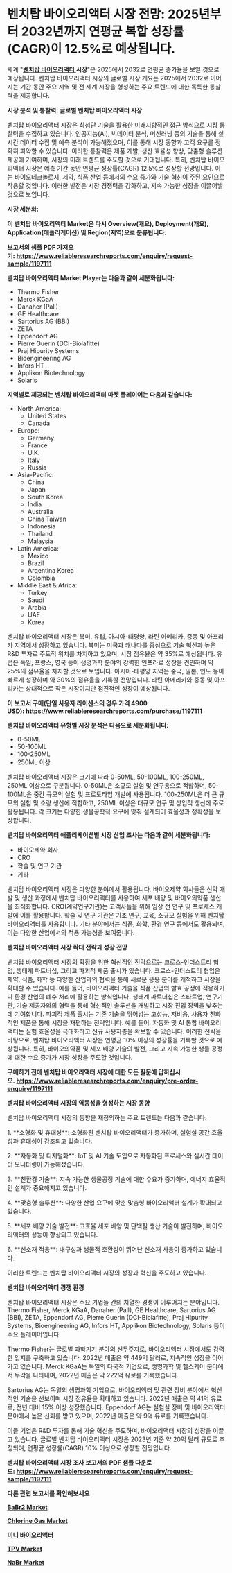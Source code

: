 <p><h1>벤치탑 바이오리액터 시장 전망: 2025년부터 2032년까지 연평균 복합 성장률(CAGR)이 12.5%로 예상됩니다.</h1></p><p>세계 "<strong><a href="https://www.reliableresearchreports.com/benchtop-bioreactors-r1197111?utm_campaign=105&utm_medium=8&utm_source=Github&utm_content=ia&utm_term=30012025&utm_id=benchtop-bioreactors">벤치탑 바이오리액터&nbsp;</a></strong><strong>시장</strong>"은 2025에서 2032로 연평균 증가율을 보일 것으로 예상됩니다. 벤치탑 바이오리액터 시장의 글로벌 시장 개요는 2025에서 2032로 이어지는 기간 동안 주요 지역 및 전 세계 시장을 형성하는 주요 트렌드에 대한 독특한 통찰력을 제공합니다.</p>
<p><strong>시장 분석 및 통찰력: 글로벌 벤치탑 바이오리액터 시장</strong></p>
<p><p>벤치탑 바이오리액터 시장은 최첨단 기술을 활용한 미래지향적인 접근 방식으로 시장 통찰력을 수집하고 있습니다. 인공지능(AI), 빅데이터 분석, 머신러닝 등의 기술을 통해 실시간 데이터 수집 및 예측 분석이 가능해졌으며, 이를 통해 시장 동향과 고객 요구를 정확히 파악할 수 있습니다. 이러한 통찰력은 제품 개발, 생산 효율성 향상, 맞춤형 솔루션 제공에 기여하며, 시장의 미래 트렌드를 주도할 것으로 기대됩니다. 특히, 벤치탑 바이오리액터 시장은 예측 기간 동안 연평균 성장률(CAGR) 12.5%로 성장할 전망입니다. 이는 바이오테크놀로지, 제약, 식품 산업 등에서의 수요 증가와 기술 혁신이 주된 요인으로 작용할 것입니다. 이러한 발전은 시장 경쟁력을 강화하고, 지속 가능한 성장을 이끌어낼 것으로 보입니다.</p><a href="%7CAUTHORITHY_DOMAIN_URL%7C?utm_campaign=105&utm_medium=8&utm_source=Github&utm_content=ia&utm_term=30012025&utm_id=benchtop-bioreactors"></a></p>
<p><strong>시장 세분화:</strong></p>
<p><strong>이 벤치탑 바이오리액터 Market은 다시 Overview(개요), Deployment(개요), Application(애플리케이션) 및 Region(지역)으로 분류됩니다.</strong></p>
<p><strong>보고서의 샘플 PDF 가져오기:&nbsp;<a href="https://www.reliableresearchreports.com/enquiry/request-sample/1197111?utm_campaign=105&utm_medium=8&utm_source=Github&utm_content=ia&utm_term=30012025&utm_id=benchtop-bioreactors">https://www.reliableresearchreports.com/enquiry/request-sample/1197111</a></strong><strong></strong></p>
<p><strong>벤치탑 바이오리액터 Market Player는 다음과 같이 세분화됩니다:</strong></p>
<p><ul><li>Thermo Fisher</li><li>Merck KGaA</li><li>Danaher (Pall)</li><li>GE Healthcare</li><li>Sartorius AG (BBI)</li><li>ZETA</li><li>Eppendorf AG</li><li>Pierre Guerin (DCI-Biolafitte)</li><li>Praj Hipurity Systems</li><li>Bioengineering AG</li><li>Infors HT</li><li>Applikon Biotechnology</li><li>Solaris</li></ul></p>
<p><strong>지역별로 제공되는 벤치탑 바이오리액터 마켓 플레이어는 다음과 같습니다:</strong></p>
<p><ul>
    <li>
        North America:
        <ul>
            <li>United States</li>
            <li>Canada</li>
        </ul>
    </li>
    <li>
        Europe:
        <ul>
            <li>Germany</li>
            <li>France</li>
            <li>U.K.</li>
            <li>Italy</li>
            <li>Russia</li>
        </ul>
    </li>
    <li>
        Asia-Pacific:
        <ul>
            <li>China</li>
            <li>Japan</li>
            <li>South Korea</li>
            <li>India</li>
            <li>Australia</li>
            <li>China Taiwan</li>
            <li>Indonesia</li>
            <li>Thailand</li>
            <li>Malaysia</li>
        </ul>
    </li>
    <li>
        Latin America:
        <ul>
            <li>Mexico</li>
            <li>Brazil</li>
            <li>Argentina Korea</li>
            <li>Colombia</li>
        </ul>
    </li>
    <li>
        Middle East & Africa:
        <ul>
            <li>Turkey</li>
            <li>Saudi</li>
            <li>Arabia</li>
            <li>UAE</li>
            <li>Korea</li>
        </ul>
    </li>
    </ul></p>
<p><p>벤치탑 바이오리액터 시장은 북미, 유럽, 아시아-태평양, 라틴 아메리카, 중동 및 아프리카 지역에서 성장하고 있습니다. 북미는 미국과 캐나다를 중심으로 기술 혁신과 높은 R&D 투자로 주도적 위치를 차지하고 있으며, 시장 점유율은 약 35%로 예상됩니다. 유럽은 독일, 프랑스, 영국 등이 생명과학 분야의 강력한 인프라로 성장을 견인하며 약 25%의 점유율을 차지할 것으로 보입니다. 아시아-태평양 지역은 중국, 일본, 인도 등이 빠르게 성장하며 약 30%의 점유율을 기록할 전망입니다. 라틴 아메리카와 중동 및 아프리카는 상대적으로 작은 시장이지만 점진적인 성장이 예상됩니다.</p></p>
<p><strong>이 보고서 구매(단일 사용자 라이센스의 경우 가격 4900 USD):&nbsp;<a href="https://www.reliableresearchreports.com/purchase/1197111?utm_campaign=105&utm_medium=8&utm_source=Github&utm_content=ia&utm_term=30012025&utm_id=benchtop-bioreactors">https://www.reliableresearchreports.com/purchase/1197111</a></strong></p>
<p><strong>벤치탑 바이오리액터 유형별 시장 분석은 다음으로 세분화됩니다:</strong></p>
<p><ul><li>0-50ML</li><li>50-100ML</li><li>100-250ML</li><li>250ML 이상</li></ul></p>
<p><p>벤치탑 바이오리액터 시장은 크기에 따라 0-50ML, 50-100ML, 100-250ML, 250ML 이상으로 구분됩니다. 0-50ML은 소규모 실험 및 연구용으로 적합하며, 50-100ML은 중간 규모의 실험 및 프로토타입 개발에 사용됩니다. 100-250ML은 더 큰 규모의 실험 및 소량 생산에 적합하고, 250ML 이상은 대규모 연구 및 상업적 생산에 주로 활용됩니다. 각 크기는 다양한 생물공학적 요구에 맞춰 설계되어 효율성과 정확성을 보장합니다.</p></p>
<p><strong>벤치탑 바이오리액터 애플리케이션별 시장 산업 조사는 다음과 같이 세분화됩니다:</strong></p>
<p><ul><li>바이오제약 회사</li><li>CRO</li><li>학술 및 연구 기관</li><li>기타</li></ul></p>
<p><p>벤치탑 바이오리액터 시장은 다양한 분야에서 활용됩니다. 바이오제약 회사들은 신약 개발 및 생산 과정에서 벤치탑 바이오리액터를 사용하여 세포 배양 및 바이오의약품 생산을 최적화합니다. CRO(계약연구기관)는 고객사들을 위해 임상 전 연구 및 프로세스 개발에 이를 활용합니다. 학술 및 연구 기관은 기초 연구, 교육, 소규모 실험을 위해 벤치탑 바이오리액터를 사용합니다. 기타 분야에서는 식품, 화학, 환경 연구 등에서도 활용되며, 이는 다양한 산업에서의 적용 가능성을 보여줍니다.</p></p>
<p><strong>벤치탑 바이오리액터 시장 확대 전략과 성장 전망</strong></p>
<p><p>벤치탑 바이오리액터 시장의 확장을 위한 혁신적인 전략으로는 크로스-인더스트리 협업, 생태계 파트너십, 그리고 파괴적 제품 출시가 있습니다. 크로스-인더스트리 협업은 제약, 식품, 화학 등 다양한 산업과의 협력을 통해 새로운 응용 분야를 개척하고 시장을 확대할 수 있습니다. 예를 들어, 바이오리액터 기술을 식품 산업의 발효 공정에 적용하거나 환경 산업의 폐수 처리에 활용하는 방식입니다. 생태계 파트너십은 스타트업, 연구기관, 기술 제공자와의 협력을 통해 혁신적인 솔루션을 개발하고 시장 진입 장벽을 낮추는 데 기여합니다. 파괴적 제품 출시는 기존 기술을 뛰어넘는 고성능, 저비용, 사용자 친화적인 제품을 통해 시장을 재편하는 전략입니다. 예를 들어, 자동화 및 AI 통합 바이오리액터는 실험 효율성을 극대화하고 신규 사용자층을 확보할 수 있습니다. 이러한 전략을 바탕으로, 벤치탑 바이오리액터 시장은 연평균 10% 이상의 성장률을 기록할 것으로 예상됩니다. 특히, 바이오의약품 및 세포 배양 기술의 발전, 그리고 지속 가능한 생물 공정에 대한 수요 증가가 시장 성장을 주도할 것입니다.</p></p>
<p><strong>구매하기 전에 벤치탑 바이오리액터 시장에 대한 모든 질문에 답하십시오.&nbsp;<a href="https://www.reliableresearchreports.com/enquiry/pre-order-enquiry/1197111?utm_campaign=105&utm_medium=8&utm_source=Github&utm_content=ia&utm_term=30012025&utm_id=benchtop-bioreactors">https://www.reliableresearchreports.com/enquiry/pre-order-enquiry/1197111</a></strong><strong></strong></p>
<p><strong>벤치탑 바이오리액터 시장의 역동성을 형성하는 시장 동향</strong></p>
<p><p>벤치탑 바이오리액터 시장의 동향을 재정의하는 주요 트렌드는 다음과 같습니다:</p><p>1. **소형화 및 휴대성**: 소형화된 벤치탑 바이오리액터가 증가하며, 실험실 공간 효율성과 휴대성이 강조되고 있습니다.</p><p>2. **자동화 및 디지털화**: IoT 및 AI 기술 도입으로 자동화된 프로세스와 실시간 데이터 모니터링이 가능해졌습니다.</p><p>3. **친환경 기술**: 지속 가능한 생물공정 기술에 대한 수요가 증가하며, 에너지 효율적인 설계가 중요해지고 있습니다.</p><p>4. **맞춤형 솔루션**: 다양한 산업 요구에 맞춘 맞춤형 바이오리액터 설계가 확대되고 있습니다.</p><p>5. **세포 배양 기술 발전**: 고효율 세포 배양 및 단백질 생산 기술이 발전하며, 바이오리액터의 성능이 향상되고 있습니다.</p><p>6. **신소재 적용**: 내구성과 생물적 호환성이 뛰어난 신소재 사용이 증가하고 있습니다.</p><p>이러한 트렌드는 벤치탑 바이오리액터 시장의 성장과 혁신을 주도하고 있습니다.</p></p>
<p><strong>벤치탑 바이오리액터 경쟁 환경</strong></p>
<p><p>벤치탑 바이오리액터 시장은 주요 기업들 간의 치열한 경쟁이 이루어지는 분야입니다. Thermo Fisher, Merck KGaA, Danaher (Pall), GE Healthcare, Sartorius AG (BBI), ZETA, Eppendorf AG, Pierre Guerin (DCI-Biolafitte), Praj Hipurity Systems, Bioengineering AG, Infors HT, Applikon Biotechnology, Solaris 등이 주요 플레이어입니다.</p><p>Thermo Fisher는 글로벌 과학기기 분야의 선두주자로, 바이오리액터 시장에서도 강력한 입지를 구축하고 있습니다. 2022년 매출은 약 449억 달러로, 지속적인 성장을 이어가고 있습니다. Merck KGaA는 독일의 다국적 기업으로, 생명과학 및 헬스케어 분야에서 두각을 나타내며, 2022년 매출은 약 222억 유로를 기록했습니다.</p><p>Sartorius AG는 독일의 생명과학 기업으로, 바이오리액터 및 관련 장비 분야에서 혁신적인 기술을 선보이며 시장 점유율을 확대하고 있습니다. 2022년 매출은 약 41억 유로로, 전년 대비 15% 이상 성장했습니다. Eppendorf AG는 실험실 장비 및 바이오리액터 분야에서 높은 신뢰를 받고 있으며, 2022년 매출은 약 9억 유로를 기록했습니다.</p><p>이들 기업은 R&D 투자를 통해 기술 혁신을 주도하며, 바이오리액터 시장의 성장을 이끌고 있습니다. 글로벌 벤치탑 바이오리액터 시장은 2023년 기준 약 20억 달러 규모로 추정되며, 연평균 성장률(CAGR) 10% 이상으로 성장할 전망입니다.</p></p>
<p><strong>벤치탑 바이오리액터 시장 조사 보고서의 PDF 샘플 다운로드:&nbsp;<a href="https://www.reliableresearchreports.com/enquiry/request-sample/1197111?utm_campaign=105&utm_medium=8&utm_source=Github&utm_content=ia&utm_term=30012025&utm_id=benchtop-bioreactors">https://www.reliableresearchreports.com/enquiry/request-sample/1197111</a></strong></p>
<p><strong></strong></p>
<p><strong></strong></p>
<p><strong></strong></p>
<p><strong></strong></p>
<p><strong>다른 관련 보고서를 확인해보세요</strong></p>
<p><strong><p><a href="https://github.com/gerdabatiskzv9/Market-Research-Report-List-1/blob/main/babr2-market.md?utm_campaign=105&utm_medium=8&utm_source=Github&utm_content=ia&utm_term=30012025&utm_id=benchtop-bioreactors">BaBr2 Market</a></p><p><a href="https://github.com/justalichtenberger/Market-Research-Report-List-1/blob/main/chlorine-gas-market.md?utm_campaign=105&utm_medium=8&utm_source=Github&utm_content=ia&utm_term=30012025&utm_id=benchtop-bioreactors">Chlorine Gas Market</a></p><p><a href="https://github.com/laholand/Market-Research-Report-List-7/blob/main/653501634548.md?utm_campaign=105&utm_medium=8&utm_source=Github&utm_content=ia&utm_term=30012025&utm_id=benchtop-bioreactors">미니 바이오리액터</a></p><p><a href="https://github.com/arnoldannice0/Market-Research-Report-List-1/blob/main/tpv-market.md?utm_campaign=105&utm_medium=8&utm_source=Github&utm_content=ia&utm_term=30012025&utm_id=benchtop-bioreactors">TPV Market</a></p><p><a href="https://github.com/bensemilia864/Market-Research-Report-List-1/blob/main/nabr-market.md?utm_campaign=105&utm_medium=8&utm_source=Github&utm_content=ia&utm_term=30012025&utm_id=benchtop-bioreactors">NaBr Market</a></p></strong></p>